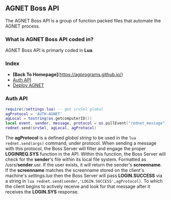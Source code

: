 ## AGNET Boss API

The AGNET Boss API is a group of function packed files that automate the AGNET process. 

### What is AGNET Boss API coded in?

AGNET Boss API is primarly coded in **Lua**.

### Index
- **[Back To Homepage]**(https://agprograms.github.io/)
- [Auth API](#auth-api)
- [Deploy AGNET](#deploy-agnet-boss-and-webservices)

### Auth API
```lua
require(/settings.lua) -- get srvSel global
agProtocol = 'AUTH-AGNET'
agLocal = tostring(os.getcomputerID())
local event, sender, message, protocol = os.pullEvent("rednet_message")
rednet.send(srvSel, agLocal, agProtocol)
```
The **agProtocol** is a defined *global string* to be used in the ```lua  rednet.send(args)``` command, under protocol. When sending a message with this protocol, the Boss Server will filter and engage the proper **LOGINREQ.SYS** function in the API. Within this function, the Boss Server will check for the **sender**'s file within its local file system. Formatted as /usrs/**sender**.usr. If the user exists, it will return the sender's **screenname**. If the **screenname** matches the screenname stored on the client's machine's *settings.lua* then the Boss Server will pass **LOGIN.SUCCESS** via a string in ```lua rednet.send(sender,'LOGIN.SUCCESS',agProtocol)```. To which the client begins to actively receive and look for that message after it receives the **LOGIN.SYS** response.
